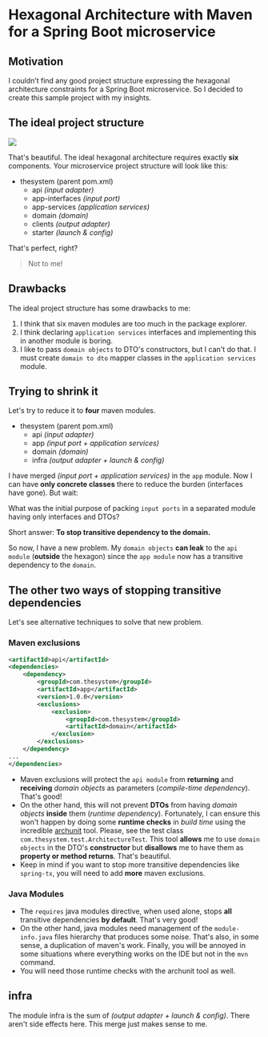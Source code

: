 # Hexagonal Architecture with Maven for a Spring Boot microservice

## Motivation

I couldn’t find any good project structure expressing the hexagonal architecture constraints for a Spring Boot microservice. So I decided to create this sample project with my insights.

## The ideal project structure

![](https://i.imgur.com/elepnRz.png)

That's beautiful. The ideal hexagonal architecture requires exactly **six** components. Your microservice project structure will look like this:

* thesystem (parent pom.xml)
  * api *(input adapter)*
  * app-interfaces *(input port)*
  * app-services *(application services)*
  * domain *(domain)*
  * clients *(output adapter)*
  * starter *(launch & config)*

That's perfect, right?

> Not to me!

## Drawbacks

The ideal project structure has some drawbacks to me:

1. I think that six maven modules are too much in the package explorer.
2. I think declaring `application services` interfaces and implementing this in another module is boring.
3. I like to pass `domain objects` to DTO's constructors, but I can't do that. I must create `domain to dto` mapper classes in the `application services` module.

## Trying to shrink it

Let's try to reduce it to **four** maven modules.

* thesystem (parent pom.xml)
  * api *(input adapter)*
  * app *(input port + application services)*
  * domain *(domain)*
  * infra *(output adapter + launch & config)*

I have merged *(input port + application services)* in the `app` module. Now I can have **only concrete classes** there to reduce the burden (interfaces have gone). But wait:

What was the initial purpose of packing `input ports` in a separated module having only interfaces and DTOs? 

Short answer: **To stop transitive dependency to the domain.**

So now, I have a new problem. My `domain objects` **can leak** to the `api module` (**outside** the hexagon) since the `app module` now has a transitive dependency to the `domain`.

## The other two ways of stopping transitive dependencies

Let's see alternative techniques to solve that new problem.

### Maven exclusions

``` xml
<artifactId>api</artifactId>
<dependencies>
    <dependency>
        <groupId>com.thesystem</groupId>
        <artifactId>app</artifactId>
        <version>1.0.0</version>
        <exclusions>
            <exclusion>
                <groupId>com.thesystem</groupId>
                <artifactId>domain</artifactId>
            </exclusion>
        </exclusions>
    </dependency>
...
</dependencies>
```

* Maven exclusions will protect the `api module` from **returning** and **receiving** *domain objects* as parameters (*compile-time dependency*). That's good!
* On the other hand, this will not prevent **DTOs** from having *domain objects* **inside** them (*runtime dependency*). Fortunately, I can ensure this won't happen by doing some **runtime checks** in *build time* using the incredible [archunit](https://archunit.org) tool. Please, see the test class `com.thesystem.test.ArchitectureTest`. This tool **allows** me to use `domain objects` in the DTO's **constructor** but **disallows** me to have them as **property or method returns**. That's beautiful.
* Keep in mind if you want to stop more transitive dependencies like `spring-tx`, you will need to add **more** maven exclusions. 

### Java Modules
* The `requires` java modules directive, when used alone, stops **all** transitive dependencies **by default**. That's very good!
* On the other hand, java modules need management of the `module-info.java` files hierarchy that produces some noise. That's also, in some sense, a duplication of maven's work. Finally, you will be annoyed in some situations where everything works on the IDE but not in the `mvn` command.
* You will need those runtime checks with the archunit tool as well.

## infra
The module infra is the sum of *(output adapter + launch & config)*. There aren't side effects here. This merge just makes sense to me.
